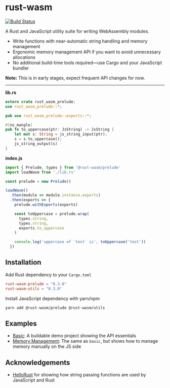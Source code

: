 # rust-wasm

[![Build Status](https://travis-ci.org/jsonnull/rust-wasm.svg?branch=master)](https://travis-ci.org/jsonnull/rust-wasm)

A Rust and JavaScript utility suite for writing WebAssembly modules.

* Write functions with near-automatic string handling and memory management
* Ergonomic memory management API if you want to avoid unnecessary allocations
* No additional build-time tools required—use Cargo and your JavaScript bundler

**Note:** This is in early stages, expect frequent API changes for now.

---

**lib.rs**

```rust
extern crate rust_wasm_prelude;
use rust_wasm_prelude::*;

pub use rust_wasm_prelude::exports::*;

#[no_mangle]
pub fn to_uppercase(ptr: JsString) -> JsString {
    let mut s: String = js_string_input(ptr);
    s = s.to_uppercase();
    js_string_output(s)
}
```

**index.js**

```js
import { Prelude, types } from '@rust-wasm/prelude'
import loadWasm from './lib.rs'

const prelude = new Prelude()

loadWasm()
  .then(module => module.instance.exports)
  .then(exports => {
    prelude.withExports(exports)

    const toUppercase = prelude.wrap(
      types.string,
      types.string,
      exports.to_uppercase
    )

    console.log('uppercase of `test` is', toUppercase('test'))
  })
```

## Installation

Add Rust dependency to your `Cargo.toml`

```toml
rust-wasm-prelude = "0.3.0"
rust-wasm-utils = "0.3.0"
```

Install JavaScript dependency with yarn/npm
```bash
yarn add @rust-wasm/prelude @rust-wasm/utils
```

## Examples

* [Basic](/examples/basic): A buildable demo project showing the API essentials
* [Memory Management](/examples/memory): The same as `basic`, but shows how to manage memory manually on the JS side

## Acknowledgements

* [HelloRust](https://github.com/badboy/hellorust) for showing how string
passing functions are used by JavaScript and Rust 
